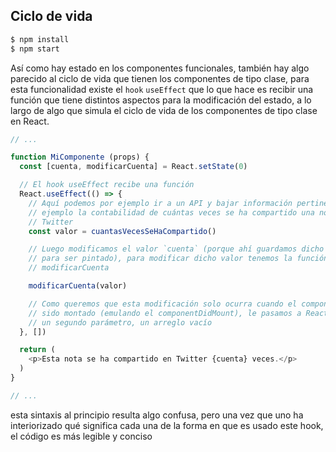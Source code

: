## Ciclo de vida

```sh
$ npm install
$ npm start
```

Así como hay estado en los componentes funcionales, también hay algo parecido al
ciclo de vida que tienen los componentes de tipo clase, para esta funcionalidad
existe el `hook` `useEffect` que lo que hace es recibir una función que tiene
distintos aspectos para la modificación del estado, a lo largo de algo que
simula el ciclo de vida de los componentes de tipo clase en React.

```js
// ...

function MiComponente (props) {
  const [cuenta, modificarCuenta] = React.setState(0)

  // El hook useEffect recibe una función
  React.useEffect(() => {
    // Aquí podemos por ejemplo ir a un API y bajar información pertinente, por
    // ejemplo la contabilidad de cuántas veces se ha compartido una nota en
    // Twitter
    const valor = cuantasVecesSeHaCompartido()

    // Luego modificamos el valor `cuenta` (porque ahí guardamos dicho valor
    // para ser pintado), para modificar dicho valor tenemos la función
    // modificarCuenta

    modificarCuenta(valor)

    // Como queremos que esta modificación solo ocurra cuando el componente ha
    // sido montado (emulando el componentDidMount), le pasamos a React.useEffect
    // un segundo parámetro, un arreglo vacío
  }, [])

  return (
    <p>Esta nota se ha compartido en Twitter {cuenta} veces.</p>
  )
}

// ...
```

esta sintaxis al principio resulta algo confusa, pero una vez que uno ha
interiorizado qué significa cada una de la forma en que es usado este hook, el
código es más legible y conciso
